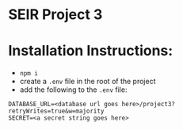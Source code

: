 # SEIR Project 3

# Installation Instructions:

- `npm i`
- create a `.env` file in the root of the project
- add the following to the `.env` file:

```
DATABASE_URL=<database url goes here>/project3?retryWrites=true&w=majority
SECRET=<a secret string goes here>
```
